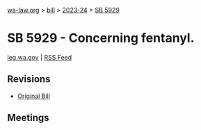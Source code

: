 [wa-law.org](/) > [bill](/bill/) > [2023-24](/bill/2023-24/) > [SB 5929](/bill/2023-24/sb/5929/)

# SB 5929 - Concerning fentanyl.
[leg.wa.gov](https://app.leg.wa.gov/billsummary?BillNumber=5929&Year=2023&Initiative=false) | [RSS Feed](./rss.xml)

## Revisions
* [Original Bill](1/)

## Meetings